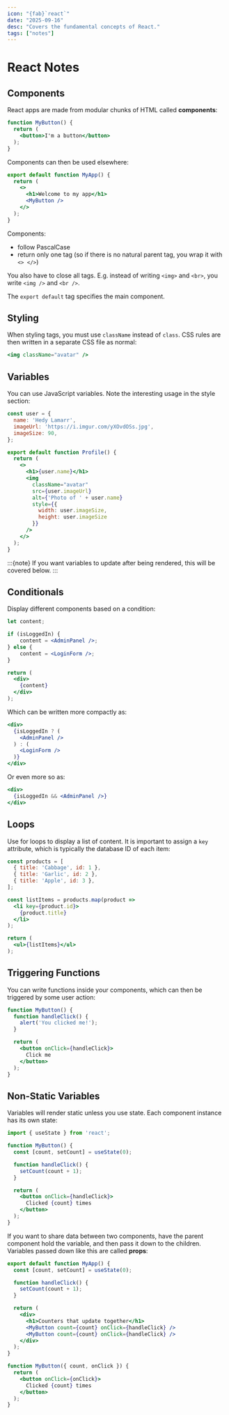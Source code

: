 ```yaml
---
icon: "{fab}`react`"
date: "2025-09-16"
desc: "Covers the fundamental concepts of React."
tags: ["notes"]
---
```


# React Notes

## Components

React apps are made from modular chunks of HTML called **components**:

```jsx
function MyButton() {
  return (
    <button>I'm a button</button>
  );
}
```

Components can then be used elsewhere:

```jsx
export default function MyApp() {
  return (
    <>
      <h1>Welcome to my app</h1>
      <MyButton />
    </>
  );
}
```

Components:

- follow PascalCase
- return only one tag (so if there is no natural parent tag, you wrap it with `<> </>`)

You also have to close all tags. E.g. instead of writing `<img>` and `<br>`, you write `<img />` and `<br />`.

The `export default` tag specifies the main component.

## Styling

When styling tags, you must use `className` instead of `class`. CSS rules are then written in a separate CSS file as normal:

```jsx
<img className="avatar" />
```

## Variables

You can use JavaScript variables. Note the interesting usage in the style section:

```jsx
const user = {
  name: 'Hedy Lamarr',
  imageUrl: 'https://i.imgur.com/yXOvdOSs.jpg',
  imageSize: 90,
};

export default function Profile() {
  return (
    <>
      <h1>{user.name}</h1>
      <img
        className="avatar"
        src={user.imageUrl}
        alt={'Photo of ' + user.name}
        style={{
          width: user.imageSize,
          height: user.imageSize
        }}
      />
    </>
  );
}
```

:::{note}
If you want variables to update after being rendered, this will be covered below.
:::

## Conditionals

Display different components based on a condition:

```jsx
let content;

if (isLoggedIn) {
    content = <AdminPanel />;
} else {
    content = <LoginForm />;
}

return (
  <div>
    {content}
  </div>
);
```

Which can be written more compactly as:

```jsx
<div>
  {isLoggedIn ? (
    <AdminPanel />
  ) : (
    <LoginForm />
  )}
</div>
```

Or even more so as:

```jsx
<div>
  {isLoggedIn && <AdminPanel />}
</div>
```

## Loops

Use for loops to display a list of content. It is important to assign a `key` attribute, which is typically the database ID of each item:

```jsx
const products = [
  { title: 'Cabbage', id: 1 },
  { title: 'Garlic', id: 2 },
  { title: 'Apple', id: 3 },
];

const listItems = products.map(product =>
  <li key={product.id}>
    {product.title}
  </li>
);

return (
  <ul>{listItems}</ul>
);
```

## Triggering Functions

You can write functions inside your components, which can then be triggered by some user action:

```jsx
function MyButton() {
  function handleClick() {
    alert('You clicked me!');
  }

  return (
    <button onClick={handleClick}>
      Click me
    </button>
  );
}
```

## Non-Static Variables

Variables will render static unless you use state. Each component instance has its own state:

```jsx
import { useState } from 'react';

function MyButton() {
  const [count, setCount] = useState(0);

  function handleClick() {
    setCount(count + 1);
  }

  return (
    <button onClick={handleClick}>
      Clicked {count} times
    </button>
  );
}
```

If you want to share data between two components, have the parent component hold the variable, and then pass it down to the children. Variables passed down like this are called **props**:

```jsx
export default function MyApp() {
  const [count, setCount] = useState(0);

  function handleClick() {
    setCount(count + 1);
  }

  return (
    <div>
      <h1>Counters that update together</h1>
      <MyButton count={count} onClick={handleClick} />
      <MyButton count={count} onClick={handleClick} />
    </div>
  );
}

function MyButton({ count, onClick }) {
  return (
    <button onClick={onClick}>
      Clicked {count} times
    </button>
  );
}
```
